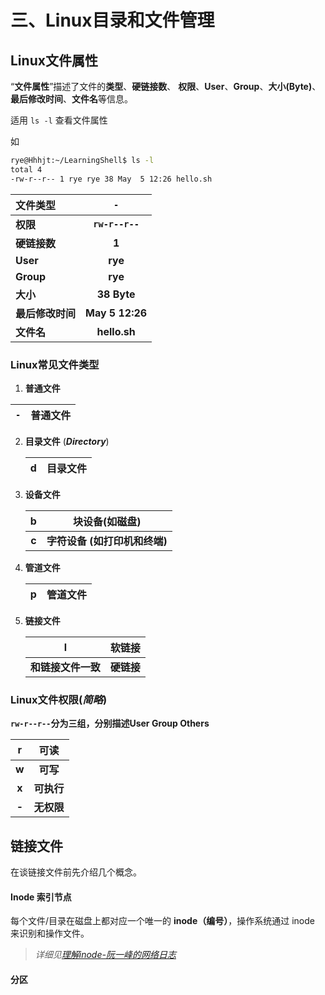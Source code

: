 # 三、Linux目录和文件管理



## Linux文件属性

“**文件属性**”描述了文件的**类型**、**硬链接数**、 **权限**、**User**、**Group**、**大小(Byte)**、**最后修改时间**、**文件名**等信息。

适用 `ls -l`	查看文件属性

如 

```sh
rye@Hhhjt:~/LearningShell$ ls -l
total 4
-rw-r--r-- 1 rye rye 38 May  5 12:26 hello.sh
```

| **文件类型**     |     **`-`**     |
| :--------------- | :-------------: |
| **权限**         | **`rw-r--r--`** |
| **硬链接数**     |      **1**      |
| **User**         |     **rye**     |
| **Group**        |     **rye**     |
| **大小**         |   **38 Byte**   |
| **最后修改时间** | **May 5 12:26** |
| **文件名**       |  **hello.sh**   |



### Linux常见文件类型

1. **普通文件**

| `-`  | 普通文件 |
| :--: | :------: |

2. **目录文件**  (***Directory***)

	|  d   | 目录文件 |
	| :--: | :------: |

3. **设备文件**

	| **b** |      **块设备(如磁盘)**       |
	| :---: | :---------------------------: |
	| **c** | **字符设备 (如打印机和终端)** |

4. **管道文件**

	|  p   | 管道文件 |
	| :--: | :------: |

5. **链接文件**

	|         l          |   软链接   |
	| :----------------: | :--------: |
	| **和链接文件一致** | **硬链接** |

	 

### Linux文件权限(*简略*)

**`rw-r--r--`**分为三组，分别描述**User Group Others**

| **r** |  **可读**  |
| :---: | :--------: |
| **w** |  **可写**  |
| **x** | **可执行** |
| **-** | **无权限** |



## 链接文件

在谈链接文件前先介绍几个概念。

#### Inode	索引节点

每个文件/目录在磁盘上都对应一个唯一的 **inode（编号）**，操作系统通过 inode 来识别和操作文件。

> *详细见[理解inode-阮一峰的网络日志](https://www.ruanyifeng.com/blog/2011/12/inode.html "理解inode-阮一峰的网络日志")*



#### 分区

